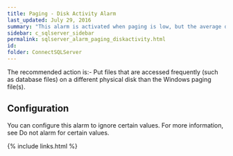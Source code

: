```yaml
---
title: Paging - Disk Activity Alarm
last_updated: July 29, 2016
summary: "This alarm is activated when paging is low, but the average disk activity on a paging file disk is high. This value is taken over a specific number of background collections."
sidebar: c_sqlserver_sidebar
permalink: sqlserver_alarm_paging_diskactivity.html
id: 
folder: ConnectSQLServer
---
```






The recommended action is:- Put files that are accessed frequently (such as database files) on a different physical disk than the Windows paging file(s).

## Configuration

You can configure this alarm to ignore certain values. For more information, see Do not alarm for certain values.

{% include links.html %}
